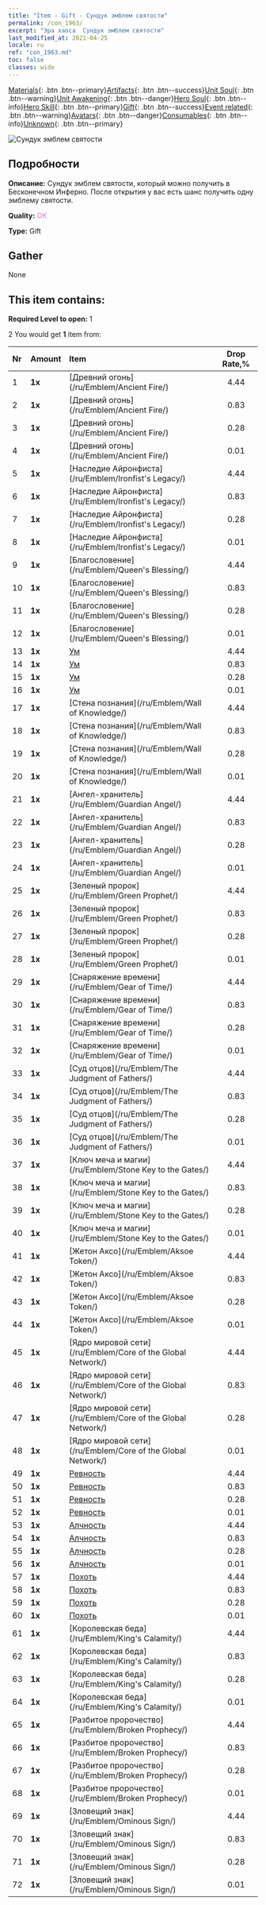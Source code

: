 ```yaml
---
title: "Item - Gift - Сундук эмблем святости"
permalink: /con_1963/
excerpt: "Эра хаоса  Сундук эмблем святости"
last_modified_at: 2021-04-25
locale: ru
ref: "con_1963.md"
toc: false
classes: wide
---
```

 [Materials](/ItemsRU/){: .btn .btn--primary}[Artifacts](/ItemsRU/Artifacts/){: .btn .btn--success}[Unit Soul](/ItemsRU/UnitSoul/){: .btn .btn--warning}[Unit Awakening](/ItemsRU/UnitAwakening/){: .btn .btn--danger}[Hero Soul](/ItemsRU/HeroSoul/){: .btn .btn--info}[Hero Skill](/ItemsRU/HeroSkill/){: .btn .btn--primary}[Gift](/ItemsRU/Gift/){: .btn .btn--success}[Event related](/ItemsRU/Events/){: .btn .btn--warning}[Avatars](/ItemsRU/Avatars/){: .btn .btn--danger}[Consumables](/ItemsRU/Consumables/){: .btn .btn--info}[Unknown](/ItemsRU/Unknown/){: .btn .btn--primary}

 ![Сундук эмблем святости](/images/t/shenghui_4.png)

## Подробности
 **Описание:** Сундук эмблем святости, который можно получить в Бесконечном Инферно. После открытия у вас есть шанс получить одну эмблему святости.

 **Quality:** <span style="color: #DA70D6">OK</span>

 **Type:** Gift

## Gather

  None

## This item contains:

 **Required Level to open:** 1

 2 You would get **1** item  from:

  | Nr | Amount |     Item    | Drop Rate,% |
  |:---|:-------|:------------|:---------:|
  | 1 |  **1x** | [Древний огонь](/ru/Emblem/Ancient Fire/) | 4.44 | 
  | 2 |  **1x** | [Древний огонь](/ru/Emblem/Ancient Fire/) | 0.83 | 
  | 3 |  **1x** | [Древний огонь](/ru/Emblem/Ancient Fire/) | 0.28 | 
  | 4 |  **1x** | [Древний огонь](/ru/Emblem/Ancient Fire/) | 0.01 | 
  | 5 |  **1x** | [Наследие Айронфиста](/ru/Emblem/Ironfist's Legacy/) | 4.44 | 
  | 6 |  **1x** | [Наследие Айронфиста](/ru/Emblem/Ironfist's Legacy/) | 0.83 | 
  | 7 |  **1x** | [Наследие Айронфиста](/ru/Emblem/Ironfist's Legacy/) | 0.28 | 
  | 8 |  **1x** | [Наследие Айронфиста](/ru/Emblem/Ironfist's Legacy/) | 0.01 | 
  | 9 |  **1x** | [Благословение](/ru/Emblem/Queen's Blessing/) | 4.44 | 
  | 10 |  **1x** | [Благословение](/ru/Emblem/Queen's Blessing/) | 0.83 | 
  | 11 |  **1x** | [Благословение](/ru/Emblem/Queen's Blessing/) | 0.28 | 
  | 12 |  **1x** | [Благословение](/ru/Emblem/Queen's Blessing/) | 0.01 | 
  | 13 |  **1x** | [Ум](/ru/Emblem/Witness/) | 4.44 | 
  | 14 |  **1x** | [Ум](/ru/Emblem/Witness/) | 0.83 | 
  | 15 |  **1x** | [Ум](/ru/Emblem/Witness/) | 0.28 | 
  | 16 |  **1x** | [Ум](/ru/Emblem/Witness/) | 0.01 | 
  | 17 |  **1x** | [Стена познания](/ru/Emblem/Wall of Knowledge/) | 4.44 | 
  | 18 |  **1x** | [Стена познания](/ru/Emblem/Wall of Knowledge/) | 0.83 | 
  | 19 |  **1x** | [Стена познания](/ru/Emblem/Wall of Knowledge/) | 0.28 | 
  | 20 |  **1x** | [Стена познания](/ru/Emblem/Wall of Knowledge/) | 0.01 | 
  | 21 |  **1x** | [Ангел-хранитель](/ru/Emblem/Guardian Angel/) | 4.44 | 
  | 22 |  **1x** | [Ангел-хранитель](/ru/Emblem/Guardian Angel/) | 0.83 | 
  | 23 |  **1x** | [Ангел-хранитель](/ru/Emblem/Guardian Angel/) | 0.28 | 
  | 24 |  **1x** | [Ангел-хранитель](/ru/Emblem/Guardian Angel/) | 0.01 | 
  | 25 |  **1x** | [Зеленый пророк](/ru/Emblem/Green Prophet/) | 4.44 | 
  | 26 |  **1x** | [Зеленый пророк](/ru/Emblem/Green Prophet/) | 0.83 | 
  | 27 |  **1x** | [Зеленый пророк](/ru/Emblem/Green Prophet/) | 0.28 | 
  | 28 |  **1x** | [Зеленый пророк](/ru/Emblem/Green Prophet/) | 0.01 | 
  | 29 |  **1x** | [Снаряжение времени](/ru/Emblem/Gear of Time/) | 4.44 | 
  | 30 |  **1x** | [Снаряжение времени](/ru/Emblem/Gear of Time/) | 0.83 | 
  | 31 |  **1x** | [Снаряжение времени](/ru/Emblem/Gear of Time/) | 0.28 | 
  | 32 |  **1x** | [Снаряжение времени](/ru/Emblem/Gear of Time/) | 0.01 | 
  | 33 |  **1x** | [Суд отцов](/ru/Emblem/The Judgment of Fathers/) | 4.44 | 
  | 34 |  **1x** | [Суд отцов](/ru/Emblem/The Judgment of Fathers/) | 0.83 | 
  | 35 |  **1x** | [Суд отцов](/ru/Emblem/The Judgment of Fathers/) | 0.28 | 
  | 36 |  **1x** | [Суд отцов](/ru/Emblem/The Judgment of Fathers/) | 0.01 | 
  | 37 |  **1x** | [Ключ меча и магии](/ru/Emblem/Stone Key to the Gates/) | 4.44 | 
  | 38 |  **1x** | [Ключ меча и магии](/ru/Emblem/Stone Key to the Gates/) | 0.83 | 
  | 39 |  **1x** | [Ключ меча и магии](/ru/Emblem/Stone Key to the Gates/) | 0.28 | 
  | 40 |  **1x** | [Ключ меча и магии](/ru/Emblem/Stone Key to the Gates/) | 0.01 | 
  | 41 |  **1x** | [Жетон Аксо](/ru/Emblem/Aksoe Token/) | 4.44 | 
  | 42 |  **1x** | [Жетон Аксо](/ru/Emblem/Aksoe Token/) | 0.83 | 
  | 43 |  **1x** | [Жетон Аксо](/ru/Emblem/Aksoe Token/) | 0.28 | 
  | 44 |  **1x** | [Жетон Аксо](/ru/Emblem/Aksoe Token/) | 0.01 | 
  | 45 |  **1x** | [Ядро мировой сети](/ru/Emblem/Core of the Global Network/) | 4.44 | 
  | 46 |  **1x** | [Ядро мировой сети](/ru/Emblem/Core of the Global Network/) | 0.83 | 
  | 47 |  **1x** | [Ядро мировой сети](/ru/Emblem/Core of the Global Network/) | 0.28 | 
  | 48 |  **1x** | [Ядро мировой сети](/ru/Emblem/Core of the Global Network/) | 0.01 | 
  | 49 |  **1x** | [Ревность](/ru/Emblem/Jealousy/) | 4.44 | 
  | 50 |  **1x** | [Ревность](/ru/Emblem/Jealousy/) | 0.83 | 
  | 51 |  **1x** | [Ревность](/ru/Emblem/Jealousy/) | 0.28 | 
  | 52 |  **1x** | [Ревность](/ru/Emblem/Jealousy/) | 0.01 | 
  | 53 |  **1x** | [Алчность](/ru/Emblem/Greed/) | 4.44 | 
  | 54 |  **1x** | [Алчность](/ru/Emblem/Greed/) | 0.83 | 
  | 55 |  **1x** | [Алчность](/ru/Emblem/Greed/) | 0.28 | 
  | 56 |  **1x** | [Алчность](/ru/Emblem/Greed/) | 0.01 | 
  | 57 |  **1x** | [Похоть](/ru/Emblem/Lust/) | 4.44 | 
  | 58 |  **1x** | [Похоть](/ru/Emblem/Lust/) | 0.83 | 
  | 59 |  **1x** | [Похоть](/ru/Emblem/Lust/) | 0.28 | 
  | 60 |  **1x** | [Похоть](/ru/Emblem/Lust/) | 0.01 | 
  | 61 |  **1x** | [Королевская беда](/ru/Emblem/King's Calamity/) | 4.44 | 
  | 62 |  **1x** | [Королевская беда](/ru/Emblem/King's Calamity/) | 0.83 | 
  | 63 |  **1x** | [Королевская беда](/ru/Emblem/King's Calamity/) | 0.28 | 
  | 64 |  **1x** | [Королевская беда](/ru/Emblem/King's Calamity/) | 0.01 | 
  | 65 |  **1x** | [Разбитое пророчество](/ru/Emblem/Broken Prophecy/) | 4.44 | 
  | 66 |  **1x** | [Разбитое пророчество](/ru/Emblem/Broken Prophecy/) | 0.83 | 
  | 67 |  **1x** | [Разбитое пророчество](/ru/Emblem/Broken Prophecy/) | 0.28 | 
  | 68 |  **1x** | [Разбитое пророчество](/ru/Emblem/Broken Prophecy/) | 0.01 | 
  | 69 |  **1x** | [Зловещий знак](/ru/Emblem/Ominous Sign/) | 4.44 | 
  | 70 |  **1x** | [Зловещий знак](/ru/Emblem/Ominous Sign/) | 0.83 | 
  | 71 |  **1x** | [Зловещий знак](/ru/Emblem/Ominous Sign/) | 0.28 | 
  | 72 |  **1x** | [Зловещий знак](/ru/Emblem/Ominous Sign/) | 0.01 | 
